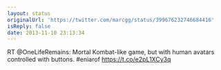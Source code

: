 ```yaml
---
layout: status
originalUrl: 'https://twitter.com/marcgg/status/399676232746684416'
isReply: false
date: 2013-11-10 23:13:34
---
```


RT @OneLifeRemains: Mortal Kombat-like game, but with human avatars controlled with buttons. #eniarof https://t.co/e2pL1XCy3q
